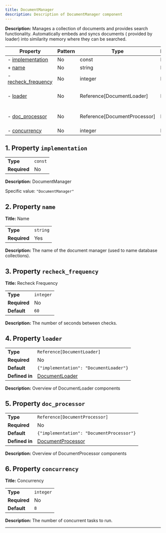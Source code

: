 ```yaml
---
title: DocumentManager
description: Description of DocumentManager component
---
```


**Description:** Manages a collection of documents and provides search functionality. Automatically embeds and syncs documents (
provided by loader) into similarity memory where they can be searched.

| Property                                   | Pattern | Type                         | Deprecated | Definition                                 | Title/Description                        |
| ------------------------------------------ | ------- | ---------------------------- | ---------- | ------------------------------------------ | ---------------------------------------- |
| - [implementation](#implementation )       | No      | const                        | No         | -                                          | DocumentManager                          |
| + [name](#name )                           | No      | string                       | No         | -                                          | Name                                     |
| - [recheck_frequency](#recheck_frequency ) | No      | integer                      | No         | -                                          | Recheck Frequency                        |
| - [loader](#loader )                       | No      | Reference[DocumentLoader]    | No         | In [DocumentLoader](/docs/components/documentloader/overview)    | Overview of DocumentLoader components    |
| - [doc_processor](#doc_processor )         | No      | Reference[DocumentProcessor] | No         | In [DocumentProcessor](/docs/components/documentprocessor/overview) | Overview of DocumentProcessor components |
| - [concurrency](#concurrency )             | No      | integer                      | No         | -                                          | Concurrency                              |

## <a name="implementation"></a>1. Property `implementation`

|              |         |
| ------------ | ------- |
| **Type**     | `const` |
| **Required** | No      |

**Description:** DocumentManager

Specific value: `"DocumentManager"`

## <a name="name"></a>2. Property `name`

**Title:** Name

|              |          |
| ------------ | -------- |
| **Type**     | `string` |
| **Required** | Yes      |

**Description:** The name of the document manager (used to name database collections).

## <a name="recheck_frequency"></a>3. Property `recheck_frequency`

**Title:** Recheck Frequency

|              |           |
| ------------ | --------- |
| **Type**     | `integer` |
| **Required** | No        |
| **Default**  | `60`      |

**Description:** The number of seconds between checks.

## <a name="loader"></a>4. Property `loader`

|                |                                        |
| -------------- | -------------------------------------- |
| **Type**       | `Reference[DocumentLoader]`            |
| **Required**   | No                                     |
| **Default**    | `{"implementation": "DocumentLoader"}` |
| **Defined in** | [DocumentLoader](/docs/components/documentloader/overview)   |

**Description:** Overview of DocumentLoader components

## <a name="doc_processor"></a>5. Property `doc_processor`

|                |                                           |
| -------------- | ----------------------------------------- |
| **Type**       | `Reference[DocumentProcessor]`            |
| **Required**   | No                                        |
| **Default**    | `{"implementation": "DocumentProcessor"}` |
| **Defined in** | [DocumentProcessor](/docs/components/documentprocessor/overview)   |

**Description:** Overview of DocumentProcessor components

## <a name="concurrency"></a>6. Property `concurrency`

**Title:** Concurrency

|              |           |
| ------------ | --------- |
| **Type**     | `integer` |
| **Required** | No        |
| **Default**  | `8`       |

**Description:** The number of concurrent tasks to run.

----------------------------------------------------------------------------------------------------------------------------

